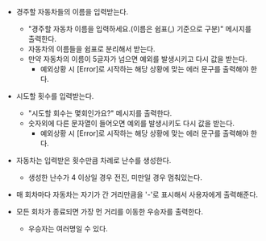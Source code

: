 * 경주할 자동차들의 이름을 입력받는다.
    * "경주할 자동차 이름을 입력하세요.(이름은 쉼표(,) 기준으로 구분)" 메시지를 출력한다.
    * 자동차의 이름들을 쉼표로 분리해서 받는다.
    * 만약 자동차의 이름이 5글자가 넘으면 예외를 발생시키고 다시 값을 받는다.
        * 예외상황 시 [Error]로 시작하는 해당 상황에 맞는 에러 문구를 출력해야 한다.

* 시도할 횟수를 입력받는다.
    * "시도할 회수는 몇회인가요?" 메시지를 출력한다.
    * 숫자외에 다른 문자열이 들어오면 예외를 발생시키도 다시 값을 받는다.
        * 예외상황 시 [Error]로 시작하는 해당 상황에 맞는 에러 문구를 출력해야 한다.

* 자동차는 입력받은 횟수만큼 차례로 난수를 생성한다.
    * 생성한 난수가 4 이상일 경우 전진, 미만일 경우 멈춰있는다.

* 매 회차마다 자동차는 자기가 간 거리만큼을 '-'로 표시해서 사용자에게 출력해준다.

* 모든 회차가 종료되면 가장 먼 거리를 이동한 우승자를 출력한다.
    * 우승자는 여러명일 수 있다.